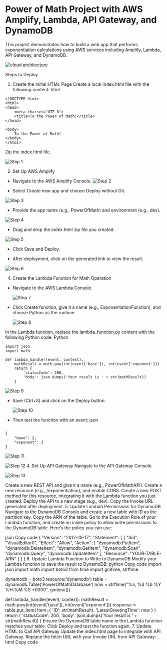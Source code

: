 
# Power of Math Project with AWS Amplify, Lambda, API Gateway, and DynamoDB
This project demonstrates how to build a web app that performs exponentiation calculations using AWS services including Amplify, Lambda, API Gateway, and DynamoDB.

![cloud architecture](images/cloud-architecture.png)

Steps to Deploy
1. Create the Initial HTML Page
Create a local index.html file with the following content:
html
```
<!DOCTYPE html>
<html>
<head>
    <meta charset="UTF-8">
    <title>To the Power of Math!</title>
</head>

<body>
    To the Power of Math!
</body>
</html>
```
Zip the index.html file.

 ![Step 1](images/1.png)
 
2. Set Up AWS Amplify
- Navigate to the AWS Amplify Console.
 ![Step 2](images/2.png)

- Select Create new app and choose Deploy without Git.
  
 ![Step 3](images/3.png)
  
- Provide the app name (e.g., PowerOfMath) and environment (e.g., dev).
  
 ![Step 4](images/4.png)
  
- Drag and drop the index.html zip file you created.
  
 ![Step 5](images/5.png)
  
- Click Save and Deploy.
  
- After deployment, click on the generated link to view the result.

 ![Step 6](images/6.png)
  
4. Create the Lambda Function for Math Operation
- Navigate to the AWS Lambda Console.
  
  ![Step 7](images/7.png)
   
- Click Create function, give it a name (e.g., ExponentiationFunction), and choose Python as the runtime.
  
  ![Step 8](images/8.png)
  
In the Lambda function, replace the lambda_function.py content with the following Python code:
Python
```
import json
import math

def lambda_handler(event, context):
    mathResult = math.pow(int(event['base']), int(event['exponent']))
    return {
        'statusCode': 200,
        'body': json.dumps('Your result is ' + str(mathResult))
    }

```
   ![Step 9](images/9.png)
   
- Save (Ctrl+S) and click on the Deploy button.
  
   ![Step 10](images/10.png)

- Then test the function with an event:
json
```

{
    "base": 2,
    "exponent": 3
}

```
![Step 11](images/11.png)

![Step 12](images/12.png)
4. Set Up API Gateway
Navigate to the API Gateway Console.

![Step 13](images/13.png)

Create a new REST API and give it a name (e.g., PowerOfMathAPI).
Create a new resource (e.g., /exponentiation), and enable CORS.
Create a new POST method for this resource, integrating it with the Lambda function you just created.
Deploy the API to a new stage (e.g., dev).
Copy the Invoke URL generated after deployment.
5. Update Lambda Permissions for DynamoDB
Navigate to the DynamoDB Console and create a new table with ID as the partition key.
Copy the ARN of the table.
Go to the Execution Role of your Lambda function, and create an inline policy to allow write permissions to the DynamoDB table.
Here’s the policy you can use:

json
Copy code
{
    "Version": "2012-10-17",
    "Statement": [
        {
            "Sid": "VisualEditor0",
            "Effect": "Allow",
            "Action": [
                "dynamodb:PutItem",
                "dynamodb:DeleteItem",
                "dynamodb:GetItem",
                "dynamodb:Scan",
                "dynamodb:Query",
                "dynamodb:UpdateItem"
            ],
            "Resource": "YOUR-TABLE-ARN"
        }
    ]
}
6. Update Lambda Function to Write to DynamoDB
Modify your Lambda function to save the result to DynamoDB:
python
Copy code
import json
import math
import boto3
from time import gmtime, strftime

dynamodb = boto3.resource('dynamodb')
table = dynamodb.Table('PowerOfMathDatabase')
now = strftime("%a, %d %b %Y %H:%M:%S +0000", gmtime())

def lambda_handler(event, context):
    mathResult = math.pow(int(event['base']), int(event['exponent']))
    response = table.put_item(
        Item={
            'ID': str(mathResult),
            'LatestGreetingTime': now
        }
    )
    return {
        'statusCode': 200,
        'body': json.dumps('Your result is ' + str(mathResult))
    }
Ensure the DynamoDB table name in the Lambda function matches your table.
Click Deploy and test the function again.
7. Update HTML to Call API Gateway
Update the index.html page to integrate with API Gateway. Replace the fetch URL with your Invoke URL from API Gateway:
html
Copy code
<!DOCTYPE html>
<html lang="en">
<head>
    <meta charset="UTF-8">
    <meta name="viewport" content="width=device-width, initial-scale=1.0">
    <title>Exponentiation Calculator</title>
    <style>
        /* Styling as described earlier */
    </style>
    <script>
        function calculateExponentiation(base, exponent) {
            const headers = new Headers();
            headers.append("Content-Type", "application/json");

            const bodyData = JSON.stringify({ base, exponent });
            const requestOptions = {
                method: 'POST',
                headers: headers,
                body: bodyData,
                redirect: 'follow'
            };

            fetch("https://YOUR-INVOKE-URL-HERE", requestOptions)
                .then(response => response.json())
                .then(data => alert(`Result: ${data.body}`))
                .catch(error => console.error('Error:', error));
        }

        function handleCalculation() {
            const baseValue = document.getElementById('base-input').value;
            const exponentValue = document.getElementById('exponent-input').value;
            calculateExponentiation(baseValue, exponentValue);
        }
    </script>
</head>
<body>
    <div class="container">
        <h1>Exponentiation Calculator</h1>
        <form>
            <label for="base-input">Enter Base:</label>
            <input type="number" id="base-input" placeholder="Base" required>

            <label for="exponent-input">Enter Exponent:</label>
            <input type="number" id="exponent-input" placeholder="Exponent" required>

            <button type="button" onclick="handleCalculation()">Calculate</button>
        </form>
    </div>
</body>
</html>
8. Re-deploy HTML Page Using AWS Amplify
Zip the updated index.html file.
Go back to AWS Amplify, upload the new zip file, and redeploy the app to the dev environment.
9. Test the Application
Click on the generated Amplify domain URL to see your exponentiation calculator in action.
Enter a base and exponent to get the result, which will also be saved in DynamoDB.
Technologies Used:
AWS Amplify: For hosting the web app.
AWS Lambda: To perform the exponentiation math operation.
AWS API Gateway: To expose the Lambda function as an API.
AWS DynamoDB: To store the calculation results.
